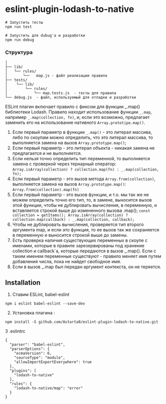 # eslint-plugin-lodash-to-native

```
# Запустить тесты
npm run test

# Запустить для dubug'a и разработки
npm run debug
```

### Структура
```
│
├── lib/                   
│   └── rules/   
│       └──   map.js - файл реализации правила   
├── tests/
│    └── lib/ 
│        └── rules/ 
│            └── map.tests.js  - тесты для правила
└── debug.js  - файл, используемый для отладки и разработки
```


ESLint плагин включает правило с фиксом для функции _.map() библиотеки Lodash.
Правило находит использование функции `_.map`, например `_.map(collection, fn)`,
и, если это возможно, предлагает заменить его на использование нативного `Array.prototipe.map()`.

1. Если первый параметр в функции `_.map()` - это литерал массива, либо по скоупам можно определить, что это литерал массива,
то выполняется замена на вызов `Array.prototype.map()`;
2. Если первый параметр - это литерал объекта - никакая замена не предлагается и не выполняется.
3. Если нельзя точно определить тип переменной, то выполняется замена с проверкой через тернарный оператор:
`Array.isArray(collection) ? collection.map(fn) : _.map(collection, fn);`
4. Если первый параметр - это вызов метода `Array.from(collection)`, выполняется замена на вызов `Array.prototype.map()`:
`Array.from(collection).map(fn)`
5. Если первый параметр - это вызов функции, и т.о. мы так же не можем определить точно его тип, то,
в замене, выносится вызов этой функции, чтобы не дублировать вычисления, в переменную, и вставляется строкой выше до
измененного вызова .map();
`
const collection = getItems();
Array.isArray(collection) ? collection.map(callback) : _.map(collection, callback);
`
6. Чтобы не дублировать вычисления, проверяется тип второго аргумента map, и если это функция, то ее вызов так же сохраняется в переменную
и выносится строкой выше до замены.
7. Есть проверка наличия существующих переменных в скоупе с именами, которые в правиле зарезервированы под
хранение collection и callback`a, которые передаются в вызов _.map().
Если с таким именем переменные существуют - правило меняет имя путем добавления числа, пока не найдет свободное имя.
8. Если в вызов _.map был передан аргумент контекста, он не теряется.



 


## Installation

1. Ставим ESLint, babel-eslint

```
npm i eslint babel-eslint --save-dev
```

2. Установка плагина :

```
npm install -S github.com/Astarta0/eslint-plugin-lodash-to-native.git
```

3 .eslintrc
```
{
  "parser": "babel-eslint",
  "parserOptions": {
    "ecmaVersion": 6,
    "sourceType": "module",
    "allowImportExportEverywhere": true
  },
  "plugins": [
    "lodash-to-native"
  ],
  "rules": {
    "lodash-to-native/map": "error"
  }
}
```






